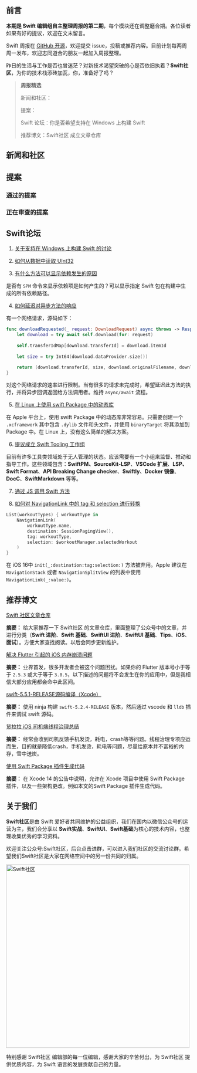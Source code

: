 ## 前言

**本期是 Swift 编辑组自主整理周报的第二期**，每个模块还在调整磨合期。各位读者如果有好的提议，欢迎在文末留言。

Swift 周报在 [GitHub 开源](https://github.com/SwiftCommunityRes/SwiftWeekly "SwiftWeekly")，欢迎提交 issue，投稿或推荐内容。目前计划每两周周一发布，欢迎志同道合的朋友一起加入周报整理。

昨日的生活与工作是否也曾迷茫？对新技术渴望突破的心是否依旧执着？**Swift社区**，为你的技术栈添砖加瓦，你，准备好了吗？

> **周报精选**
>
> 新闻和社区：
> 
> 提案：
> 
> Swift 论坛：你是否希望支持在 Windows 上构建 Swift
>
> 推荐博文：Swift社区 成立文章仓库

## 新闻和社区


## 提案

### 通过的提案


### 正在审查的提案

## Swift论坛

1) [关于支持在 Windows 上构建 Swift 的讨论](https://forums.swift.org/t/swift-as-a-cross-platform-language-and-windows-support/12547/9 "Swift as a cross-platform language and Windows support")

2) [如何从数据中读取 UInt32](https://forums.swift.org/t/how-to-read-uint32-from-a-data/59431 "How To Read UInt32 from a Data?")

3) [有什么方法可以显示依赖发生的原因](https://forums.swift.org/t/any-way-to-show-what-led-to-a-dependency/59512 "Any way to show what led to a dependency?")

是否有 `SPM` 命令来显示依赖项是如何产生的？可以显示指定 Swift 包在构建中生成的所有依赖路径。

4) [如何延迟对异步方法的响应](https://forums.swift.org/t/how-do-delay-the-response-to-an-async-method/59504 "How do delay the response to an async method?")

有一个网络请求，源码如下：

```Swift
func downloadRequested(_ request: DownloadRequest) async throws -> Response {
    let download = try await self.download(for: request)
        
    self.transferIdMap[download.transferId] = download.itemId
        
    let size = try Int64(download.dataProvider.size())
        
    return (download.transferId, size, download.originalFilename, download.dataProvider.mimeType)
}
```

对这个网络请求的速率进行限制。当有很多的请求未完成时，希望延迟此方法的执行，并将异步回调返回给方法调用者。维持 `async/await` 流程。

5) [在 Linux 上使用 swift Package 中的动态库](https://forums.swift.org/t/use-a-dynamic-library-in-a-swift-package-on-linux/59510 "Use a dynamic library in a swift package on Linux")

在 Apple 平台上，使用 swift Package 中的动态库非常容易。只需要创建一个 `.xcframework` 其中包含 `.dylib` 文件和头文件，并使用 `binaryTarget` 将其添加到 Package 中。在 Linux 上，没有这么简单的解决方案。

6) [提议成立 Swift Tooling 工作组](https://forums.swift.org/t/pitch-swift-tooling-workgroup/59515 "Swift Tooling Workgroup")

目前有许多工具类领域处于无人管理的状态。应该需要有一个小组来监督、推动和指导工作。这些领域包含：**SwiftPM、SourceKit-LSP**、**VSCode 扩展**、**LSP、Swift Format**、**API Breaking Change checker**、**Swiftly**、**Docker 镜像**、**DocC**、**SwiftMarkdown** 等等。

7) [通过 JS 调用 Swift 方法](https://developer.apple.com/forums/thread/711772 "Call Swift functions from JS")

8) [如何对 NavigationLink 中的 tag 和 selection 进行转换](https://developer.apple.com/forums/thread/711841 "NavigationLink")

```Swift
List(workoutTypes) { workoutType in
    NavigationLink(
        workoutType.name,
        destination: SessionPagingView(),
        tag: workoutType,
        selection: $workoutManager.selectedWorkout
    )
}
```

在 iOS 16中 `init(_:destination:tag:selection:)` 方法被弃用。Apple 建议在` NavigationStack` 或者 
`NavigationSplitView` 的列表中使用 `NavigationLink(_:value:)`。

## 推荐博文

[Swift 社区文章仓库](https://mp.weixin.qq.com/s/U1Uw7Ze9Bsmzx0Of4hh1gw)

**摘要：** 给大家推荐一下 Swift社区 的文章仓库，里面整理了公众号中的文章，并进行分类（**Swift 进阶**、**Swift 基础**、**SwiftUI 进阶**、**SwiftUI 基础**、**Tips**、**iOS**、**面试**）。方便大家查找阅读。以后会同步更新维护。

[解决 Flutter 引起的 iOS 内存崩溃问题](https://mp.weixin.qq.com/s/exaRmdUnpzSvlJ2BGSODgw)

**摘要：** 业界首发，很多开发者会被这个问题困扰。如果你的 Flutter 版本号小于等于 `2.5.3` 或大于等于 `3.0.5`，以下描述的问题将不会发生在你的应用中，但是我相信大部分应用都会命中此区间。

[swift-5.5.1-RELEASE源码编译（Xcode）](https://mp.weixin.qq.com/s/3emjAHwr7GDExBiB2cAqWQ)

**摘要：** 使用 ninja 构建 `swift-5.2.4-RELEASE` 版本，然后通过 vscode 和 `lldb` 插件来调试 swift 源码。

[货拉拉 iOS 司机端线程治理总结](https://juejin.cn/post/7129391597967376415 "货拉拉 iOS 司机端线程治理总结")

**摘要：** 经常会收到司机反馈手机发烫，耗电，crash等等问题。线程治理专项应运而生，目的就是降低crash，手机发烫，耗电等问题，尽量给原本并不富裕的内存，雪中送炭。

[使用 Swift Package 插件生成代码](https://mp.weixin.qq.com/s/0ZHfaTiJXAXrWj5qTunhLg)

**摘要：** 在 Xcode 14 的公告中说明，允许在 Xcode 项目中使用 Swift Package 插件，以及一些架构更改。例如本文的Swift Package 插件生成代码。

## 关于我们

**Swift社区**是由 Swift 爱好者共同维护的公益组织，我们在国内以微信公众号的运营为主，我们会分享以 **Swift实战**、**SwiftUl**、**Swift基础**为核心的技术内容，也整理收集优秀的学习资料。

欢迎关注公众号:Swift社区，后台点击进群，可以进入我们社区的交流讨论群。希望我们Swift社区是大家在网络空间中的另一份共同的归属。

<img width="500" alt="Swift社区" src="https://user-images.githubusercontent.com/24238160/132703149-34121c6c-fd18-491c-a697-58a0fabf3060.png">

特别感谢 Swift社区 编辑部的每一位编辑，感谢大家的辛苦付出，为 Swift社区 提供优质内容，为 Swift 语言的发展贡献自己的力量。
